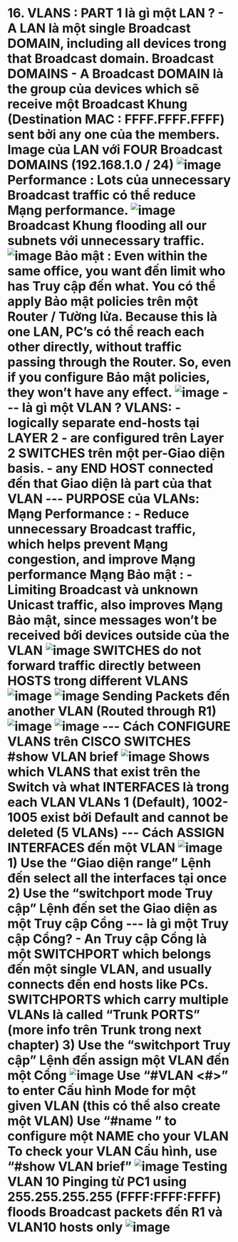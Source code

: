 # 16. VLANS : PART 1 là gì một LAN ? - A LAN là một single Broadcast DOMAIN, including all devices trong that Broadcast domain. Broadcast DOMAINS - A Broadcast DOMAIN là the group của devices which sẽ receive một Broadcast Khung (Destination MAC : FFFF.FFFF.FFFF) sent bởi any one của the members. Image của LAN với FOUR Broadcast DOMAINS (192.168.1.0 / 24) ![image](https://github.com/psaumur/CCNA/assets/106411237/de712483-e881-41f5-9525-576216186498) Performance : Lots của unnecessary Broadcast traffic có thể reduce Mạng performance. ![image](https://github.com/psaumur/CCNA/assets/106411237/a807fdc5-27b9-4735-8b8d-51bdc0c91a8c) Broadcast Khung flooding all our subnets với unnecessary traffic. ![image](https://github.com/psaumur/CCNA/assets/106411237/fcd03904-a193-4423-8940-09be1df1bd2c) Bảo mật : Even within the same office, you want đến limit who has Truy cập đến what. You có thể apply Bảo mật policies trên một Router / Tường lửa. Because this là one LAN, PC’s có thể reach each other directly, without traffic passing through the Router. So, even if you configure Bảo mật policies, they won’t have any effect. ![image](https://github.com/psaumur/CCNA/assets/106411237/7bd562fc-7dff-4692-81d7-c026b007df8f) --- là gì một VLAN ? VLANS: - logically separate end-hosts tại LAYER 2 - are configured trên Layer 2 SWITCHES trên một per-Giao diện basis. - any END HOST connected đến that Giao diện là part của that VLAN --- PURPOSE của VLANs: Mạng Performance : - Reduce unnecessary Broadcast traffic, which helps prevent Mạng congestion, and improve Mạng performance Mạng Bảo mật : - Limiting Broadcast và unknown Unicast traffic, also improves Mạng Bảo mật, since messages won’t be received bởi devices outside của the VLAN ![image](https://github.com/psaumur/CCNA/assets/106411237/fae2f1ed-ffc3-4d91-adf7-16a67c2dc5aa) SWITCHES do not forward traffic directly between HOSTS trong different VLANS ![image](https://github.com/psaumur/CCNA/assets/106411237/2e5834e9-9096-46eb-bb96-ba8459338107) ![image](https://github.com/psaumur/CCNA/assets/106411237/3046f727-fad4-421e-85ef-63a73e109f83) Sending Packets đến another VLAN (Routed through R1) ![image](https://github.com/psaumur/CCNA/assets/106411237/7090ef6d-ce8c-454f-b80d-f6dfd82745c8) ![image](https://github.com/psaumur/CCNA/assets/106411237/b7237602-5b46-4c31-bd75-2e50e0fb1017) --- Cách CONFIGURE VLANS trên CISCO SWITCHES #show VLAN brief ![image](https://github.com/psaumur/CCNA/assets/106411237/13ce8382-6aea-484e-9580-d91c98189522) Shows which VLANS that exist trên the Switch và what INTERFACES là trong each VLAN VLANs 1 (Default), 1002-1005 exist bởi Default and **cannot be deleted (5 VLANs)** --- Cách ASSIGN INTERFACES đến một VLAN ![image](https://github.com/psaumur/CCNA/assets/106411237/ed31145d-7949-4c68-b88a-97716beaf074) 1) Use the “Giao diện range” Lệnh đến select all the interfaces tại once 2) Use the “switchport mode Truy cập” Lệnh đến set the Giao diện as một Truy cập Cổng --- là gì một Truy cập Cổng? - An Truy cập Cổng là một SWITCHPORT which belongs đến một single VLAN, and usually connects đến end hosts like PCs. SWITCHPORTS which carry multiple VLANs là called “Trunk PORTS” (more info trên Trunk trong next chapter) 3) Use the “switchport Truy cập” Lệnh đến assign một VLAN đến một Cổng ![image](https://github.com/psaumur/CCNA/assets/106411237/b1bdb937-3707-496f-bc49-445df354d16b) Use “#VLAN <#>” to enter **Cấu hình Mode** for một given VLAN (this có thể also create một VLAN) Use “#name <name>” to configure một NAME cho your VLAN To check your VLAN Cấu hình, use “#show VLAN brief” ![image](https://github.com/psaumur/CCNA/assets/106411237/2f7d26d8-9b2a-43a3-b213-fec4f984a309) Testing VLAN 10 Pinging từ PC1 using 255.255.255.255 (FFFF:FFFF:FFFF) floods Broadcast packets đến R1 và VLAN10 hosts only ![image](https://github.com/psaumur/CCNA/assets/106411237/5c64e485-f492-4436-9c1d-3a1ab20fbe05) 